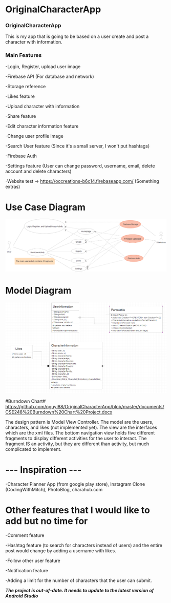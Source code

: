 # OriginalCharacterApp

### OriginalCharacterApp ###
This is my app that is going to be based on a user create and post a character with information.
### Main Features ###
-Login, Register, upload user image

-Firebase API (For database and network)

-Storage reference 

-Likes feature

-Upload character with information

-Share feature

-Edit character information feature

-Change user profile image

-Search User feature (Since it's a small server, I won't put hashtags)

-Firebase Auth

-Settings feature (User can change password, username, email, delete account and delete characters)

-Website test -> https://occreations-b6c14.firebaseapp.com/ (Something extras)

# Use Case Diagram #
![alt text](https://github.com/nguyl88/OriginalCharacterApp/blob/master/documents/CSE248%20Project%20UseCaseDiagram.png)

# Model Diagram #
![alt text](https://github.com/nguyl88/OriginalCharacterApp/blob/master/documents/CSE248%20Project%20Class%20Diagram.png)

#Burndown Chart#
https://github.com/nguyl88/OriginalCharacterApp/blob/master/documents/CSE248%20Burndown%20Chart%20Project.docx

The design pattern is Model View Controller. The model are the users, characters, and likes (not implemented yet). The view are the interfaces which are the xml files. The bottom navigation view holds five different fragments to display different activities for the user to interact. The fragment IS an activity, but they are different than activity, but much complicated to implement. 

# --- Inspiration --- #
-Character Planner App (from google play store), Instagram Clone (CodingWithMitch), PhotoBlog, charahub.com

 # Other features that I would like to add but no time for  #
 -Comment feature
 
 -Hashtag feature (to search for characters instead of users) and the entire post would change by adding a username with likes.
 
 -Follow other user feature
 
 -Notification feature
 
 -Adding a limit for the number of characters that the user can submit.

 
 ***The project is out-of-date. It needs to update to the latest version of Android Studio***
